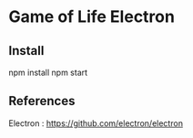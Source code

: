 Game of Life Electron
=====================

Install
-------

npm install
npm start

References
----------

Electron : https://github.com/electron/electron
